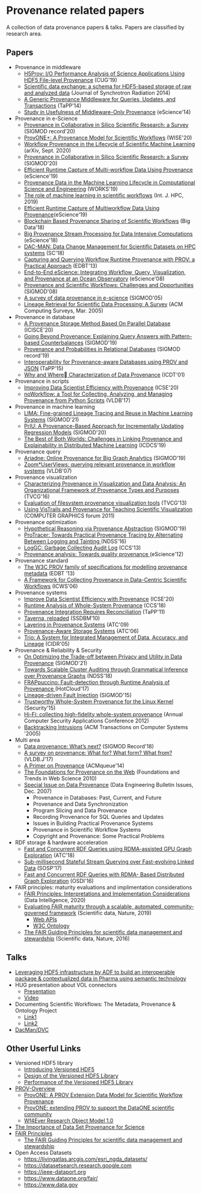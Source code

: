 # Provenance related papers
A collection of data provenance papers & talks. Papers are classified by research area.

## Papers
- Provenance in middleware
  - [H5Prov: I/O Performance Analysis of Science Applications Using HDF5 File-level Provenance](https://sdm.lbl.gov/~sbyna/research/papers/2019/201905-CUG-H5Prov-Provenance.pdf) (CUG'19)
  - [Scientific data exchange: a schema for HDF5-based storage of raw and analyzed data](http://xrm.phys.northwestern.edu/research/pdf_papers/2014/decarlo_jsr_2014.pdf) (Journal of Synchrotron Radiation 2014)
  - [A Generic Provenance Middleware for Queries, Updates, and Transactions](https://www.usenix.org/conference/tapp2014/agenda/presentation/arab) (TaPP'14)
  - [Study in Usefulness of Middleware-Only Provenance](https://ieeexplore.ieee.org/document/6972267) (eScience'14)
- Provenance in e-Science
  - [Provenance in Collaborative in Silico Scientific Research: a Survey](https://sigmodrecord.org/publications/sigmodRecord/2006/pdfs/06_Surveys_Jandre.pdf) (SIGMOD record'20)
  - [ProvONE+: A Provenance Model for Scientific Workflows](https://link.springer.com/chapter/10.1007%2F978-3-030-62008-0_30) (WISE'20)  
  - [Workflow Provenance in the Lifecycle of Scientific Machine Learning](https://arxiv.org/abs/2010.00330) (arXiv, Sept. 2020)
  - [Provenance in Collaborative in Silico Scientific Research: a Survey](https://dl.acm.org/doi/10.1145/3442322.3442329) (SIGMOD'20)
  - [Efficient Runtime Capture of Multi-workflow Data Using Provenance](https://ieeexplore.ieee.org/abstract/document/9041720) (eScience'19)
  - [Provenance Data in the Machine Learning Lifecycle in Computational Science and Engineering](https://hal-lirmm.ccsd.cnrs.fr/lirmm-02335500/document) (WORKS'19)
  - [The role of machine learning in scientific workflows](https://journals.sagepub.com/doi/pdf/10.1177/1094342019852127) (Int. J. HPC, 2019)
  - [Efficient Runtime Capture of Multiworkflow Data Using Provenance](https://ieeexplore.ieee.org/document/9041720)(eScience'19)
  - [Blockchain Based Provenance Sharing of Scientific Workflows](https://ieeexplore.ieee.org/document/8622237) (Big Data'18)
  - [Big Provenance Stream Processing for Data Intensive Computations](https://ieeexplore.ieee.org/document/8588658) (eScience'18)
  - [DAC-MAN: Data Change Management for Scientific Datasets on HPC systems](https://ieeexplore.ieee.org/document/8665773) (SC'18)
  - [Capturing and Querying Workflow Runtime Provenance with PROV: a Practical Approach](https://dl.acm.org/doi/10.1145/2457317.2457365) (EDBT'13)
  - [End-to-End eScience: Integrating Workflow, Query, Visualization, and Provenance at an Ocean Observatory](https://ieeexplore.ieee.org/document/4736749/authors#authors) (eScience'08)
  - [Provenance and Scientific Workflows: Challenges and Opportunities](https://dl.acm.org/doi/10.1145/1376616.1376772) (SIGMOD'08)
  - [A survey of data provenance in e-science](https://dl.acm.org/doi/10.1145/1084805.1084812) (SIGMOD'05)
  - [Lineage Retrieval for Scientific Data Processing: A Survey](https://dl.acm.org/doi/10.1145/1057977.1057978) (ACM Computing Surveys, Mar. 2005)
- Provenance in database
  - [A Provenance Storage Method Based On Parallel Database](https://ieeexplore.ieee.org/document/7120563) (ICISCE'20)
  - [Going Beyond Provenance: Explaining Query Answers with Pattern-based Counterbalances](https://dl.acm.org/doi/10.1145/3299869.3300066) (SIGMOD'19)
  - [Provenance and Probabilities in Relational Databases](https://dl.acm.org/doi/abs/10.1145/3186549.3186551) (SIGMOD record'19)
  - [Interoperability for Provenance-aware Databases using PROV and JSON](https://www.usenix.org/conference/tapp15/workshop-program/presentation/niu) (TaPP'15)
  - [Why and Where􏰀 Characterization of Data Provenance](https://dl.acm.org/doi/10.5555/645504.656274) (ICDT'01)
- Provenance in scripts
  - [Improving Data Scientist Efficiency with Provenance](https://www.seltzer.com/assets/publications/icse2020-provbuild.pdf) (ICSE'20)  
  - [noWorkflow: a Tool for Collecting, Analyzing, and Managing Provenance from Python Scripts](http://www.vldb.org/pvldb/vol10/p1841-pimentel.pdf) (VLDB'17)
- Provenance in machine learning
  - [LIMA: Fine-grained Lineage Tracing and Reuse in Machine Learning Systems](https://dl.acm.org/doi/abs/10.1145/3448016.3452788) (SIGMOD'21)
  - [PrIU: A Provenance-Based Approach for Incrementally Updating Regression Models](https://dl.acm.org/doi/abs/10.1145/3318464.3380571) (SIGMOD'20)
  - [The Best of Both Worlds: Challenges in Linking Provenance and Explainability in Distributed Machine Learning](https://ieeexplore.ieee.org/document/8885193) (ICDCS'19)
- Provenance query
  - [Ariadne: Online Provenance for Big Graph Analytics](https://dl.acm.org/doi/10.1145/3299869.3300091) (SIGMOD'19)
  - [Zoom*UserViews: querying relevant provenance in workflow systems](https://dl.acm.org/doi/pdf/10.5555/1325851.1326016) (VLDB'07)
- Provenance visualization
  - [Characterizing Provenance in Visualization and Data Analysis: An Organizational Framework of Provenance Types and Purposes](https://ieeexplore.ieee.org/document/7192714) (TVCG'16)
  - [Evaluation of filesystem provenance visualization tools](https://dash.harvard.edu/bitstream/handle/1/11326224/InfoVis_borkin-124_camera-ready.pdf;jsessionid=7F79F6083C394AB59756F0AF7C5AFB73?sequence=1) (TVCG'13) 
  - [Using VisTrails and Provenance for Teaching Scientific Visualization](https://columbiadb.github.io/files/papers/vistrails-teach.pdf) (COMPUTER GRAPHICS forum 2011)
- Provenance optimization
  - [Hypothetical Reasoning via Provenance Abstraction](https://dl.acm.org/doi/10.1145/3299869.3300084) (SIGMOD'19)
  - [ProTracer: Towards Practical Provenance Tracing by Alternating Between Logging and Tainting ](https://friends.cs.purdue.edu/pubs/NDSS16.pdf) (NDSS'16)
  - [LogGC: Garbage Collecting Audit Log](https://dl.acm.org/doi/10.1145/2508859.2516731) (CCS'13)
  - [Provenance analysis: Towards quality provenance ](https://ieeexplore.ieee.org/document/6404480) (eScience'12)
- Provenance standard
  - [The W3C PROV family of specifications for modelling provenance metadata](https://dl.acm.org/doi/10.1145/2452376.2452478) (EDBT '13) 
  - [A Framework for Collecting Provenance in Data-Centric Scientific Workflows](https://ieeexplore.ieee.org/document/4032054) (ICWS'06)
- Provenance systems
  - [Improve Data Scientist Efficiency with Provenance](https://dl.acm.org/doi/10.1145/3377811.3380366) (ICSE'20)
  - [Runtime Analysis of Whole-System Provenance](https://dl.acm.org/doi/10.1145/3243734.3243776) (CCS'18)
  - [Provenance Integration Requires Reconciliation](https://www.usenix.org/conference/tapp11/provenance-integration-requires-reconciliation) (TaPP'11)
  - [Taverna, reloaded](https://link.springer.com/chapter/10.1007/978-3-642-13818-8_33) (SSDBM’10)
  - [Layering in Provenance Systems](https://dl.acm.org/doi/10.5555/1855807.1855817) (ATC'09)
  - [Provenance-Aware Storage Systems](https://dl.acm.org/doi/10.5555/1267359.1267363) (ATC'06)
  - [Trio: A System for Integrated Management of Data, Accuracy, and Lineage](http://cidrdb.org/cidr2005/papers/P22.pdf) (CIDR'05)
- Provenance & Reliability & Security
  - [On Optimizing the Trade-off between Privacy and Utility in Data Provenance](https://arxiv.org/abs/2103.00288) (SIGMOD'21)
  - [Towards Scalable Cluster Auditing through Grammatical Inference over Provenance Graphs](https://whassan3.web.engr.illinois.edu/papers/hassan-ndss18.pdf) (NDSS'18)
  - [FRAPpuccino: Fault-detection through Runtime Analysis of Provenance ](https://www.seltzer.com/assets/publications/FRAPpuccino.pdf) (HotCloud'17)
  - [Lineage-driven Fault Injection](https://dl.acm.org/doi/10.1145/2723372.2723711) (SIGMOD'15)
  - [Trustworthy Whole-System Provenance for the Linux Kernel](https://www.usenix.org/system/files/conference/usenixsecurity15/sec15-paper-bates.pdf) (Security'15)
  - [Hi-Fi: collecting high-fidelity whole-system provenance](https://www.cise.ufl.edu/~butler/pubs/acsac12b.pdf) (Annual Computer Security Applications Conference 2012)
  - [Backtracking Intrusions](https://css.csail.mit.edu/6.858/2019/readings/backtracking.pdf) (ACM Transactions on Computer Systems '2005)
- Multi area
  - [Data provenance: What’s next?](https://dl.acm.org/doi/abs/10.1145/3316416.3316418) (SIGMOD Record'18)
  - [A survey on provenance: What for? What form? What from?](https://dl.acm.org/doi/10.1007/s00778-017-0486-1) (VLDB.J'17)
  - [A Primer on Provenance](https://queue.acm.org/detail.cfm?id=2602651) (ACMqueue'14)
  - [The Foundations for Provenance on the Web](https://dl.acm.org/doi/10.1561/1800000010) (Foundations and Trends in Web Science 2010)
  - [Special Issue on Data Provenance](http://sites.computer.org/debull/A07dec/issue1.htm) (Data Engineering Bulletin Issues, Dec. 2007)
    - Provenance in Databases: Past, Current, and Future
    - Provenance and Data Synchronization	
    - Program Slicing and Data Provenance
    - Recording Provenance for SQL Queries and Updates
    - Issues in Building Practical Provenance Systems
    - Provenance in Scientific Workflow Systems
    - Copyright and Provenance: Some Practical Problems
- RDF storage & hardware acceleration
  - [Fast and Concurrent RDF Queries using RDMA-assisted GPU Graph Exploration](https://dl.acm.org/doi/10.5555/3277355.3277418) (ATC'18)
  - [Sub-millisecond Stateful Stream Querying over Fast-evolving Linked Data](https://dl.acm.org/doi/10.1145/3132747.3132777) (SOSP'17)
  - [Fast and Concurrent RDF Queries with RDMA- Based Distributed Graph Exploration](https://dl.acm.org/doi/10.5555/3026877.3026902) (OSDI'16)
- FAIR principles: maturity evaluations and implimentation considerations
  - [FAIR Principles: Interpretations and Implementation Considerations](https://direct.mit.edu/dint/article/2/1-2/10/10017/FAIR-Principles-Interpretations-and-Implementation) (Data Intelligence, 2020)
  - [Evaluating FAIR maturity through a scalable, automated, community-governed framework](https://www.nature.com/articles/s41597-019-0184-5) (Scientific data, Nature, 2019)
    - [Web APIs](https://fairsharing.github.io/FAIR-Evaluator-FrontEnd/#!/collections/new/evaluate)
    - [W3C Ontology](https://peta-pico.github.io/FAIR-nanopubs/icc/index-en.html#https://w3id.org/fair/icc/terms/FAIR-ICC-Model)
  - [The FAIR Guiding Principles for scientific data management and stewardship](https://www.nature.com/articles/sdata201618) (Scientific data, Nature, 2016)


## Talks
- [Leveraging HDF5 infrastructure by ADF to build an interoperable package & contextualized data in Pharma using semantic technology](https://www.hdfgroup.org/wp-content/uploads/2020/10/Leveraging_HDF5_infrastructure_by-_ADF_Amnon_Ptashek.pdf)
- HUG presentation about VOL connectors 
  - [Presentation](https://www.hdfgroup.org/wp-content/uploads/2020/10/Virtual-Object-Layer-VOL-Intro.pdf)
  - [Video](https://www.youtube.com/watch?v=d6BHION5WbI )
- Documenting Scientific Workflows: The Metadata, Provenance & Ontology Project
  - [Link1](https://www.nitrd.gov/nitrdgroups/images/c/c6/Schissel-MPO-MAGIC-Final.pdf)
  - [Link2](https://www-internal.psfc.mit.edu/research/alcator/pubs/APS/APS2014/Greenwald_APS-poster_%202014.pdf)
- [DacMan/DVC](https://sc18.supercomputing.org/proceedings/tech_paper/tech_paper_files/pap407s5.pdf)
## Other Userful Links
- Versioned HDF5 library
  - [Introducing Versioned HDF5](https://labs.quansight.org/blog/2020/08/introducing-versioned-hdf5/)
  - [Design of the Versioned HDF5 Library](https://labs.quansight.org/blog/2020/09/design-of-the-versioned-hdf5-library/) 
  - [Performance of the Versioned HDF5 Library](https://labs.quansight.org/blog/2020/09/versioned-hdf5-performance/) 
- [PROV-Overview](https://www.w3.org/TR/prov-overview/)
  - [ProvONE: A PROV Extension Data Model for Scientific Workflow Provenance](http://jenkins-1.dataone.org/jenkins/view/Documentation%20Projects/job/ProvONE-Documentation-trunk/ws/provenance/ProvONE/v1/provone.html)
  - [ProvONE: extending PROV to support the DataONE scientific community](http://homepages.cs.ncl.ac.uk/paolo.missier/doc/dataone-prov-3-years-later.pdf) 
  - [Wf4Ever Research Object Model 1.0](http://wf4ever.github.io/ro/)
- [The Importance of Data Set Provenance for Science](https://eos.org/opinions/the-importance-of-data-set-provenance-for-science)
- [FAIR Principles](https://www.go-fair.org/fair-principles/)
  - [The FAIR Guiding Principles for scientific data management and stewardship](https://www.nature.com/articles/sdata201618)
- Open Access Datasets
  - https://livingatlas.arcgis.com/esri_ngda_datasets/
  - https://datasetsearch.research.google.com
  - https://ieee-dataport.org
  - https://www.dataone.org/fair/
  - https://www.data.gov
